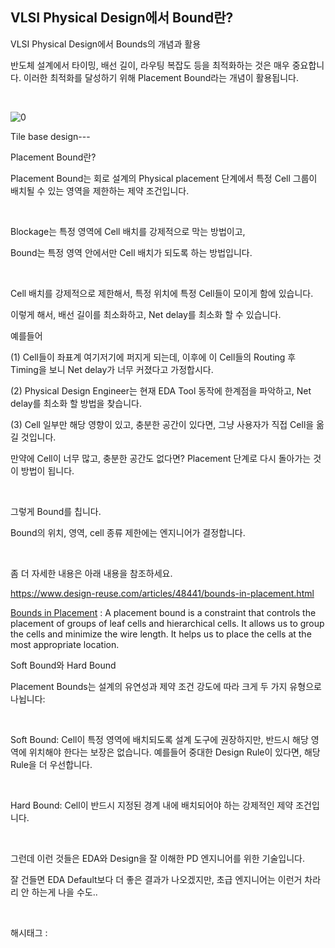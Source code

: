 ## VLSI Physical Design에서 Bound란?

VLSI Physical Design에서 Bounds의 개념과 활용

반도체 설계에서 타이밍, 배선 길이, 라우팅 복잡도 등을 최적화하는 것은 매우 중요합니다. 이러한 최적화를 달성하기 위해 Placement Bound라는 개념이 활용됩니다. 

​

![0](/asset/img/223686673490/0.png)

Tile base design---

Placement Bound란?

Placement Bound는 회로 설계의 Physical placement 단계에서 특정 Cell 그룹이 배치될 수 있는 영역을 제한하는 제약 조건입니다.

​

Blockage는 특정 영역에 Cell 배치를 강제적으로 막는 방법이고,

Bound는 특정 영역 안에서만 Cell 배치가 되도록 하는 방법입니다.

​

Cell 배치를 강제적으로 제한해서, 특정 위치에 특정 Cell들이 모이게 함에 있습니다.

이렇게 해서, 배선 길이를 최소화하고, Net delay를 최소화 할 수 있습니다.

예를들어 

(1) Cell들이 좌표계 여기저기에 퍼지게 되는데, 이후에 이 Cell들의 Routing 후 Timing을 보니 Net delay가 너무 커졌다고 가정합시다.

(2) Physical Design Engineer는 현재 EDA Tool 동작에 한계점을 파악하고, Net delay를 최소화 할 방법을 찾습니다.

(3) Cell 일부만 해당 영향이 있고, 충분한 공간이 있다면, 그냥 사용자가 직접 Cell을 옮길 것입니다.

만약에 Cell이 너무 많고, 충분한 공간도 없다면? Placement 단계로 다시 돌아가는 것이 방법이 됩니다.

​

그렇게 Bound를 칩니다.

Bound의 위치, 영역, cell 종류 제한에는 엔지니어가 결정합니다.

​

좀 더 자세한 내용은 아래 내용을 참조하세요.

https://www.design-reuse.com/articles/48441/bounds-in-placement.html

[Bounds in Placement](https://www.design-reuse.com/articles/48441/bounds-in-placement.html) : A placement bound is a constraint that controls the placement of groups of leaf cells and hierarchical cells. It allows us to group the cells and minimize the wire length. It helps us to place the cells at the most appropriate location.

Soft Bound와 Hard Bound

Placement Bounds는 설계의 유연성과 제약 조건 강도에 따라 크게 두 가지 유형으로 나뉩니다:

​

Soft Bound: Cell이 특정 영역에 배치되도록 설계 도구에 권장하지만, 반드시 해당 영역에 위치해야 한다는 보장은 없습니다. 예를들어 중대한 Design Rule이 있다면, 해당 Rule을 더 우선합니다.

​

Hard Bound: Cell이 반드시 지정된 경계 내에 배치되어야 하는 강제적인 제약 조건입니다.

​

그런데 이런 것들은 EDA와 Design을 잘 이해한 PD 엔지니어를 위한 기술입니다.

잘 건들면 EDA Default보다 더 좋은 결과가 나오겠지만, 초급 엔지니어는 이런거 차라리 안 하는게 나을 수도..

​

 해시태그 : 